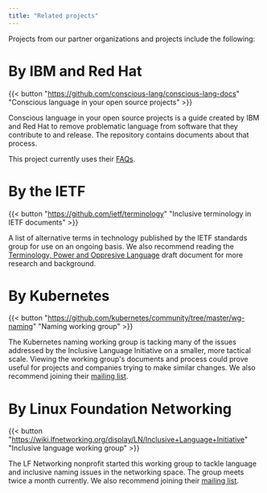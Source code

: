 ```yaml
---
title: "Related projects"
---
```


Projects from our partner organizations and projects include the following:

# By IBM and Red Hat 

{{< button "https://github.com/conscious-lang/conscious-lang-docs" "Conscious language in your open source projects" >}}

Conscious language in your open source projects is a guide created by IBM and Red Hat to remove problematic language from software that they contribute to and release. The repository contains documents about that process. 

This project currently uses their [FAQs](faqs.md).

# By the IETF

{{< button "https://github.com/ietf/terminology" "Inclusive terminology in IETF documents" >}}

A list of alternative terms in technology published by the IETF standards group for use on an ongoing basis. We also recommend reading the [Terminology, Power and Oppresive Language](https://tools.ietf.org/id/draft-knodel-terminology-00.html) draft document for more research and background.

# By Kubernetes 

{{< button "https://github.com/kubernetes/community/tree/master/wg-naming" "Naming working group" >}}

The Kubernetes naming working group is tacking many of the issues addressed by the Inclusive Language Initiative on a smaller, more tactical scale. Viewing the working group's documents and process could prove useful for projects and companies trying to make similar changes. We also recommend joining their [mailing list](https://groups.google.com/g/kubernetes-wg-naming).

# By Linux Foundation Networking

{{< button "https://wiki.lfnetworking.org/display/LN/Inclusive+Language+Initiative" "Inclusive language working group" >}}

The LF Networking nonprofit started this working group to tackle language and inclusive naming issues in the networking space. The group meets twice a month currently. We also recommend joining their [mailing list](https://lists.lfnetworking.org/g/inclusive-lang-wg).
